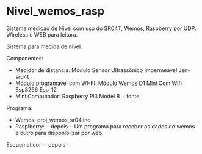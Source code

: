 # Nivel_wemos_rasp
Sistema medicao de Nivel com uso do SR04T, Wemos, Raspberry por UDP. Wireless e WEB para leitura.

Sistema para medida de nivel.

Componentes:
- Medidor de distancia: Módulo Sensor Ultrassônico Impermeável Jsn-sr04t
- Módulo programavel com WI-FI: Módulo Wemos D1 Mini Com Wifi Esp8266 Esp-12
- Mini Computador: Raspberry Pi3 Model B + fonte

Programa:
 - Wemos: proj_wemos_sr04.ino
 - Raspiberry: --depois-- Um programa para receber os dados do wemos e outro para disponibiizar por web.
 
Esquematico:
  -- depois --
